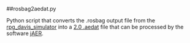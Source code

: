##rosbag2aedat.py

Python script that converts the .rosbag output file from the [rpg_davis_simulator](https://github.com/uzh-rpg/rpg_davis_simulator) into a [2.0 .aedat](https://inilabs.com/support/software/fileformat/) file that can be processed by the software [jAER](https://sourceforge.net/p/jaer/wiki/Home/).
